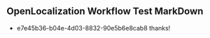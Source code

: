 ## OpenLocalization Workflow Test MarkDown
* e7e45b36-b04e-4d03-8832-90e5b6e8cab8 thanks!

<!--HONumber=Sep16_HO1-->


